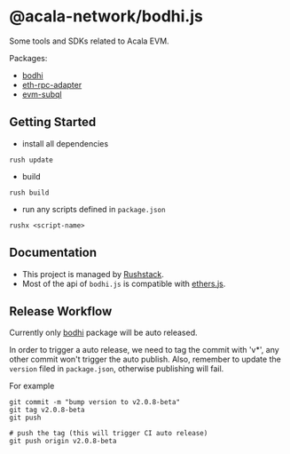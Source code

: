# @acala-network/bodhi.js
Some tools and SDKs related to Acala EVM. 

Packages:
- [bodhi](./bodhi)
- [eth-rpc-adapter](./eth-rpc-adapter)
- [evm-subql](./evm-subql)

## Getting Started
- install all dependencies
```
rush update
```

- build
```
rush build
```

- run any scripts defined in `package.json`
```
rushx <script-name>
```

## Documentation
- This project is managed by [Rushstack](https://github.com/microsoft/rushstack).
- Most of the api of `bodhi.js` is compatible with [ethers.js](https://docs.ethers.io/v5/single-page/).

## Release Workflow
Currently only [bodhi](./bodhi) package will be auto released.

In order to trigger a auto release, we need to tag the commit with 'v*', any other commit won't trigger the auto publish. Also, remember to update the `version` filed in `package.json`, otherwise publishing will fail.

For example
```
git commit -m "bump version to v2.0.8-beta"
git tag v2.0.8-beta
git push

# push the tag (this will trigger CI auto release)
git push origin v2.0.8-beta
```
